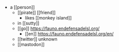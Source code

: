 
- a [[person]]
	- [[pirate]] [[friend]]
		- likes [[monkey island]]
	- in [[sutty]]
	- [[go]] https://fauno.endefensadelsl.org/
		- [[en]] https://fauno.endefensadelsl.org/en/
	- [[twitter]] unknown
	- [[mastodon]] 
